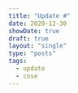 ```yaml
---
title: "Update #"
date: 2020-12-30
showDate: true
draft: true
layout: "single"
type: "posts"
tags:
  - update
  - cose
---
```


